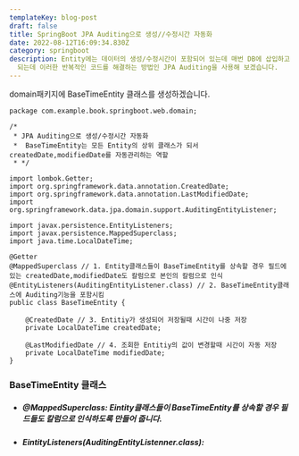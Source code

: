 ```yaml
---
templateKey: blog-post
draft: false
title: SpringBoot JPA Auditing으로 생성//수정시간 자동화
date: 2022-08-12T16:09:34.830Z
category: springboot
description: Entity에는 데이터의 생성/수정시간이 포함되어 있는데 매번 DB에 삽입하고 갱신 하기전 등록/수정하는 코드가 들어가게
  되는데 이러한 반복적인 코드를 해결하는 방법인 JPA Auditing을 사용해 보겠습니다.
---
```

domain패키지에 BaseTimeEntity 클래스를 생성하겠습니다.

```
package com.example.book.springboot.web.domain;

/*
 * JPA Auditing으로 생성/수정시간 자동화
 *  BaseTimeEntity는 모든 Entity의 상위 클래스가 되서 createdDate,modifiedDate를 자동관리하는 역할
 * */

import lombok.Getter;
import org.springframework.data.annotation.CreatedDate;
import org.springframework.data.annotation.LastModifiedDate;
import org.springframework.data.jpa.domain.support.AuditingEntityListener;

import javax.persistence.EntityListeners;
import javax.persistence.MappedSuperclass;
import java.time.LocalDateTime;

@Getter
@MappedSuperclass // 1. Entity클래스들이 BaseTimeEntity를 상속할 경우 필드에 있는 createdDate,modifiedDate도 칼럼으로 본인의 칼럼으로 인식
@EntityListeners(AuditingEntityListener.class) // 2. BaseTimeEntity클래스에 Auditing기능을 포함시킴
public class BaseTimeEntity {

    @CreatedDate // 3. Entitiy가 생성되어 저장될때 시간이 나중 저장
    private LocalDateTime createdDate; 

    @LastModifiedDate // 4. 조회한 Entitiy의 값이 변경할때 시간이 자동 저장
    private LocalDateTime modifiedDate;
}
```

### BaseTimeEntity 클래스

* ##### @MappedSuperclass: Eintity클래스들이 BaseTimeEntity를 상속할 경우 필드들도 칼럼으로 인식하도록 만들어 줍니다.
* ##### EintityListeners(AuditingEntityListenner.class):